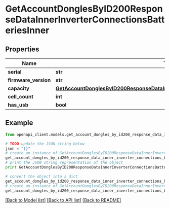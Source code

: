 # GetAccountDonglesByID200ResponseDataInnerInverterConnectionsBatteriesInner


## Properties
Name | Type | Description | Notes
------------ | ------------- | ------------- | -------------
**serial** | **str** |  | [optional] 
**firmware_version** | **str** |  | [optional] 
**capacity** | [**GetAccountDonglesByID200ResponseDataInnerInverterConnectionsBatteriesInnerCapacity**](GetAccountDonglesByID200ResponseDataInnerInverterConnectionsBatteriesInnerCapacity.md) |  | [optional] 
**cell_count** | **int** |  | [optional] 
**has_usb** | **bool** |  | [optional] 

## Example

```python
from openapi_client.models.get_account_dongles_by_id200_response_data_inner_inverter_connections_batteries_inner import GetAccountDonglesByID200ResponseDataInnerInverterConnectionsBatteriesInner

# TODO update the JSON string below
json = "{}"
# create an instance of GetAccountDonglesByID200ResponseDataInnerInverterConnectionsBatteriesInner from a JSON string
get_account_dongles_by_id200_response_data_inner_inverter_connections_batteries_inner_instance = GetAccountDonglesByID200ResponseDataInnerInverterConnectionsBatteriesInner.from_json(json)
# print the JSON string representation of the object
print GetAccountDonglesByID200ResponseDataInnerInverterConnectionsBatteriesInner.to_json()

# convert the object into a dict
get_account_dongles_by_id200_response_data_inner_inverter_connections_batteries_inner_dict = get_account_dongles_by_id200_response_data_inner_inverter_connections_batteries_inner_instance.to_dict()
# create an instance of GetAccountDonglesByID200ResponseDataInnerInverterConnectionsBatteriesInner from a dict
get_account_dongles_by_id200_response_data_inner_inverter_connections_batteries_inner_form_dict = get_account_dongles_by_id200_response_data_inner_inverter_connections_batteries_inner.from_dict(get_account_dongles_by_id200_response_data_inner_inverter_connections_batteries_inner_dict)
```
[[Back to Model list]](../README.md#documentation-for-models) [[Back to API list]](../README.md#documentation-for-api-endpoints) [[Back to README]](../README.md)


